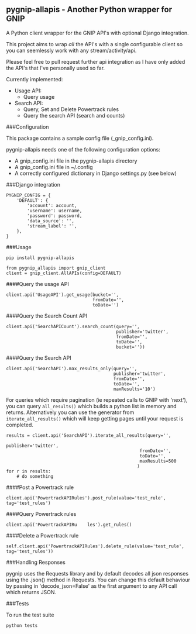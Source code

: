 ##  pygnip-allapis - Another Python wrapper for GNIP

A Python client wrapper for the GNIP API's with optional Django integration.

This project aims to wrap *all* the API's with a single configurable client so you can seemlessly work with any stream/activity/api.

Please feel free to pull request further api integration as I have only added the API's that I've personally used so far.

Currently implemented:

* Usage API:
  * Query usage
* Search API:
  * Query, Set and Delete Powertrack rules
  * Query the search API (search and counts) 

###Configuration

This package contains a sample config file (_gnip_config.ini).

pygnip-allapis needs one of the following configuration options:
  * A gnip_config.ini file in the pygnip-allapis directory
  * A gnip_config.ini file in ~/.config
  * A correctly configured dictionary in Django settings.py (see below)

###Django integration

```
PYGNIP_CONFIG = {
    'DEFAULT': {
        'account': account,
        'username': username,
        'password': password,
        'data_source': '',
        'stream_label': '',
    },
}
```

###Usage


```
pip install pygnip-allapis

from pygnip_allapis import gnip_client
client = gnip_client.AllAPIs(config=DEFAULT)

```

####Query the usage API

```
client.api('UsageAPI').get_usage(bucket='',
                                 fromDate='',
                                 toDate='')

```

####Query the Search Count API

```
client.api('SearchAPICount').search_count(query='',
                                          publisher='twitter',
                                          fromDate='',
                                          toDate='',
                                          bucket=''))
```

####Query the Search API

```
client.api('SearchAPI').max_results_only(query='',
                                         publisher='twitter',
                                         fromDate='',
                                         toDate='',
                                         maxResults='10')
```

For queries which require pagination (ie repeated calls to GNIP with 'next'), you can query `all_results()` which builds a python list in memory and returns.  Alternatively you can use the generator from `iterate_all_results()` which will keep getting pages until your request is completed.

```
results = client.api('SearchAPI').iterate_all_results(query='',
                                                   publisher='twitter',
                                                   fromDate='',
                                                   toDate='',
                                                   maxResults=500
                                                  )
for r in results:
    # do something
```

####Post a Powertrack rule

`client.api('PowertrackAPIRules').post_rule(value='test_rule', tag='test_rules')`

####Query Powertrack rules

`client.api('PowertrackAPIRu	les').get_rules()`

####Delete a Powertrack rule

`self.client.api('PowertrackAPIRules').delete_rule(value='test_rule', tag='test_rules'))`

###Handling Responses

pygnip uses the Requests library and by default decodes all json responses using the .json() method in Requests.  You can change this default behaviour by passing in 'decode_json=False' as the first argument to any API call which returns JSON.

###Tests

To run the test suite

` python tests `
